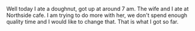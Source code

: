 Well today I ate a doughnut, got up at around 7 am. The wife and I ate at Northside cafe. 
I am trying to do more with her, we don't spend enough quality time and I would like to change that. That is what I got so far.